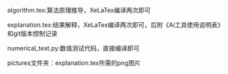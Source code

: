 algorithm.tex:算法原理推导，XeLaTex编译两次即可

explanation.tex:结果解释，XeLaTex编译两次即可，后附《Ai工具使用说明表》和git版本控制记录

numerical_test.py:数值测试代码，直接编译即可

pictures文件夹：explanation.tex所需的png图片
